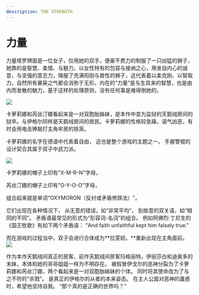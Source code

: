 ```yaml
---
description: THE STRENGTH
---
```


# 力量

力量塔罗牌面是一位女子，仅用她的双手，便豪不费力的制服了一只凶猛的狮子，她靠的是智慧、柔情、与魅力，以女性特有的包容与接纳之心，用发自内心的诚意，与坚强的意志力，降服了充满阳刚与兽性的狮子，这代表着以柔克刚、以智取力，自然所有暴戾之气都会消弥于无形。内在的“力量”是与生具来的智慧，也是由内而发散的魅力，基于这样的处理原则，没有任何事是难得倒她的。

![](https://pic4.zhimg.com/80/v2-19207849fca195da245ffab42dcb5713_720w.jpg)

卡萝莉娜和芮丝汀娜看起来是一对双胞胎姊妹，是本作中变为监狱的天鹅绒房间的狱卒。与伊格尔同样是天鹅绒房间的居民。卡萝莉娜的性格较急躁，语气凶恶，有时会用电击捧敲打主角牢房的铁笼。

卡萝莉娜的名字在德语中代表着自由， 这也是整个游戏的主题之一。 手握警棍的设计契合其属于双子中武力派。

![](https://pic1.zhimg.com/80/v2-4743745a6295441290e832f113c1ce4c_720w.jpg)

卡罗莉娜的帽子上印有"X-M-R-N"字母，

芮丝汀娜的帽子上印有"O-Y-O-O"字母，

组合起来就是单词"OXYMORON（反衬或矛盾修辞法）"。

它们出现在各种情况下， 从无意的错误，如“非常平均”， 到故意的双关语，如“相同的不同”。 矛盾语最常见的形式为“形容词-名词”的组合。 例如阿佛烈·丁尼生的《国王牧歌》有如下两个矛盾语： "And faith unfaithful kept him falsely true."

而在游戏的过程当中，双子会进行合体成为**拉雯妲。**重新出现在主角面前。![](https://pic2.zhimg.com/80/v2-b809d892fd61e8da9719bccff4dd12e5_720w.jpg)

作为本作天鹅绒间真正的房客，前作天鹅绒间房客玛格丽特，伊丽莎白和迪奥多的末妹，本体和她的哥哥姐姐一样为不明存在。 被假冒伊戈尔的恶神分裂为了卡萝莉娜和芮丝汀娜，两个看起来是一对双胞胎姊妹的个体。 同时将其使命改为了与之不符的“杀戮”。 是真正的伊格尔的从者的本来姿态。 在主人公面对恶神的蛊惑时，希望他坚持自我。 “那个真的是正确的世界吗？”

